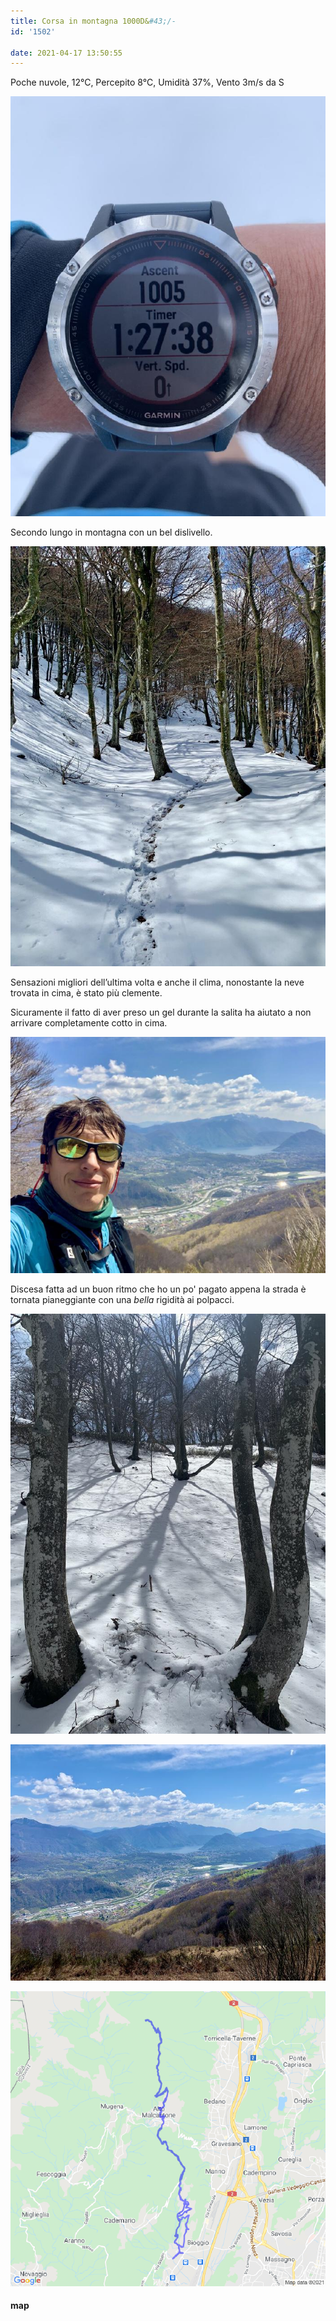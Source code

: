 ```yaml
---
title: Corsa in montagna 1000D&#43;/-
id: '1502'

date: 2021-04-17 13:50:55
---
```


Poche nuvole, 12°C, Percepito 8°C, Umidità 37%, Vento 3m/s da S

![Tempo](/images/2021/08/IMG_3786.jpg)

Secondo lungo in montagna con un bel dislivello.

![Neve](/images/2021/08/IMG_3789.jpg)

Sensazioni migliori dell’ultima volta e anche il clima, nonostante la neve trovata in cima, è stato più clemente.

Sicuramente il fatto di aver preso un gel durante la salita ha aiutato a non arrivare completamente cotto in cima.

![Selfie](/images/2021/08/IMG_3795.jpg)

Discesa fatta ad un buon ritmo che ho un po' pagato appena la strada è tornata pianeggiante con una _bella_ rigidità ai polpacci.

![Neve](/images/2021/08/IMG_3791.jpg)

![Panorama](/images/2021/08/IMG_3792.jpg)

 ![image](/images/2021/08/20210417-activity-map.png)

#### map
